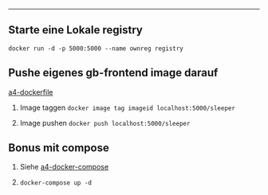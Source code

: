 ****

## Starte eine Lokale registry

`docker run -d -p 5000:5000 --name ownreg registry`

## Pushe eigenes gb-frontend image darauf

[a4-dockerfile](a4-dockerfile)

1. Image taggen
   `docker image tag imageid localhost:5000/sleeper`

2. Image pushen
   `docker push localhost:5000/sleeper`

## Bonus mit compose

1. Siehe [a4-docker-compose](a4-docker-compose.yml)

2. `docker-compose up -d`